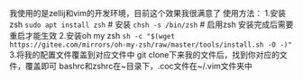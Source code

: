 我使用的是zellij和vim的开发环境，目前这个效果我很满意了
使用方法：
1.安装zsh
`sudo apt install zsh` # 安装
`chsh -s /bin/zsh` # 启用zsh
安装完成后需要重启才能生效
2.安装oh my zsh
`sh -c "$(wget https://gitee.com/mirrors/oh-my-zsh/raw/master/tools/install.sh -O -)"`
3.将我的配置文件覆盖到对应文件中
git clone下来我的文件后，找到你对应的文件，覆盖即可
bashrc和zshrc在~目录下，.coc文件在~/.vim文件夹中
